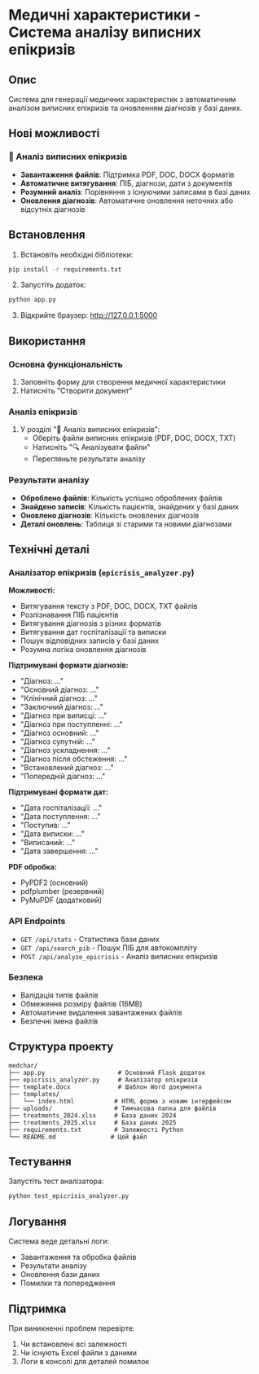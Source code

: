 # Медичні характеристики - Система аналізу виписних епікризів

## Опис

Система для генерації медичних характеристик з автоматичним аналізом виписних епікризів та оновленням діагнозів у базі даних.

## Нові можливості

### 📄 Аналіз виписних епікризів

- **Завантаження файлів**: Підтримка PDF, DOC, DOCX форматів
- **Автоматичне витягування**: ПІБ, діагнози, дати з документів
- **Розумний аналіз**: Порівняння з існуючими записами в базі даних
- **Оновлення діагнозів**: Автоматичне оновлення неточних або відсутніх діагнозів

## Встановлення

1. Встановіть необхідні бібліотеки:

```bash
pip install -r requirements.txt
```

2. Запустіть додаток:

```bash
python app.py
```

3. Відкрийте браузер: http://127.0.0.1:5000

## Використання

### Основна функціональність

1. Заповніть форму для створення медичної характеристики
2. Натисніть "Створити документ"

### Аналіз епікризів

1. У розділі "📄 Аналіз виписних епікризів":
   - Оберіть файли виписних епікризів (PDF, DOC, DOCX, TXT)
   - Натисніть "🔍 Аналізувати файли"
   - Перегляньте результати аналізу

### Результати аналізу

- **Оброблено файлів**: Кількість успішно оброблених файлів
- **Знайдено записів**: Кількість пацієнтів, знайдених у базі даних
- **Оновлено діагнозів**: Кількість оновлених діагнозів
- **Деталі оновлень**: Таблиця зі старими та новими діагнозами

## Технічні деталі

### Аналізатор епікризів (`epicrisis_analyzer.py`)

**Можливості:**

- Витягування тексту з PDF, DOC, DOCX, TXT файлів
- Розпізнавання ПІБ пацієнтів
- Витягування діагнозів з різних форматів
- Витягування дат госпіталізації та виписки
- Пошук відповідних записів у базі даних
- Розумна логіка оновлення діагнозів

**Підтримувані формати діагнозів:**

- "Діагноз: ..."
- "Основний діагноз: ..."
- "Клінічний діагноз: ..."
- "Заключний діагноз: ..."
- "Діагноз при виписці: ..."
- "Діагноз при поступленні: ..."
- "Діагноз основний: ..."
- "Діагноз супутній: ..."
- "Діагноз ускладнення: ..."
- "Діагноз після обстеження: ..."
- "Встановлений діагноз: ..."
- "Попередній діагноз: ..."

**Підтримувані формати дат:**

- "Дата госпіталізації: ..."
- "Дата поступлення: ..."
- "Поступив: ..."
- "Дата виписки: ..."
- "Виписаний: ..."
- "Дата завершення: ..."

**PDF обробка:**

- PyPDF2 (основний)
- pdfplumber (резервний)
- PyMuPDF (додатковий)

### API Endpoints

- `GET /api/stats` - Статистика бази даних
- `GET /api/search_pib` - Пошук ПІБ для автокомпліту
- `POST /api/analyze_epicrisis` - Аналіз виписних епікризів

### Безпека

- Валідація типів файлів
- Обмеження розміру файлів (16MB)
- Автоматичне видалення завантажених файлів
- Безпечні імена файлів

## Структура проекту

```
medchar/
├── app.py                    # Основний Flask додаток
├── epicrisis_analyzer.py     # Аналізатор епікризів
├── template.docx             # Шаблон Word документа
├── templates/
│   └── index.html           # HTML форма з новим інтерфейсом
├── uploads/                 # Тимчасова папка для файлів
├── treatments_2024.xlsx     # База даних 2024
├── treatments_2025.xlsx     # База даних 2025
├── requirements.txt         # Залежності Python
└── README.md               # Цей файл
```

## Тестування

Запустіть тест аналізатора:

```bash
python test_epicrisis_analyzer.py
```

## Логування

Система веде детальні логи:

- Завантаження та обробка файлів
- Результати аналізу
- Оновлення бази даних
- Помилки та попередження

## Підтримка

При виникненні проблем перевірте:

1. Чи встановлені всі залежності
2. Чи існують Excel файли з даними
3. Логи в консолі для деталей помилок
